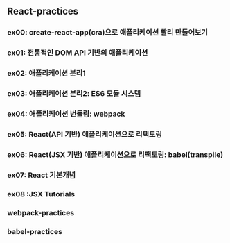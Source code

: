 ## React-practices 


### ex00: create-react-app(cra)으로 애플리케이션 빨리 만들어보기
### ex01: 전통적인 DOM API 기반의 애플리케이션
### ex02: 애플리케이션 분리1
### ex03: 애플리케이션 분리2: ES6 모듈 시스템
### ex04: 애플리케이션 번들링: webpack
### ex05: React(API 기반) 애플리케이션으로 리팩토링
### ex06: React(JSX 기반) 애플리케이션으로 리팩토링: babel(transpile)
### ex07: React 기본개념
### ex08 :JSX Tutorials

### webpack-practices
### babel-practices

